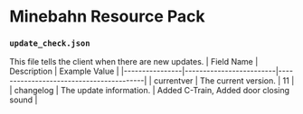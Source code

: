 # Minebahn Resource Pack

### `update_check.json`
This file tells the client when there are new updates.
| Field Name     | Description             | Example Value                           |
|----------------|-------------------------|-----------------------------------------|
| currentver     | The current version.    | 11                                      |
| changelog      | The update information. | Added C-Train, Added door closing sound |
